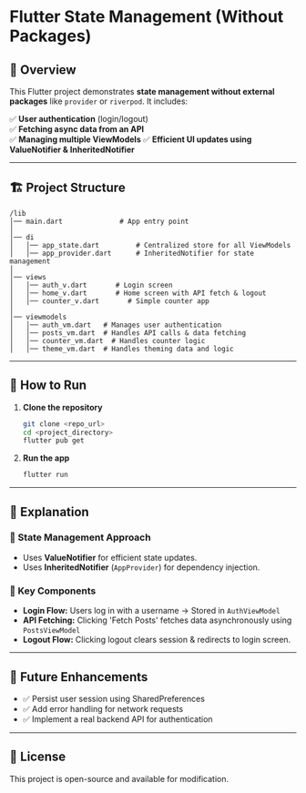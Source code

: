 # Flutter State Management (Without Packages)

## 📌 Overview
This Flutter project demonstrates **state management without external packages** like `provider` or `riverpod`. It includes:

✅ **User authentication** (login/logout)  
✅ **Fetching async data from an API**  
✅ **Managing multiple ViewModels** 
✅ **Efficient UI updates using ValueNotifier & InheritedNotifier**

---

## 🏗 Project Structure
```
/lib
│── main.dart              # App entry point
│
│── di
│   │── app_state.dart         # Centralized store for all ViewModels
│   │── app_provider.dart      # InheritedNotifier for state management
│
│── views              
│   │── auth_v.dart       # Login screen
│   │── home_v.dart       # Home screen with API fetch & logout
│   │── counter_v.dart       # Simple counter app
│
│── viewmodels
│   │── auth_vm.dart   # Manages user authentication
│   │── posts_vm.dart  # Handles API calls & data fetching
│   │── counter_vm.dart  # Handles counter logic
│   │── theme_vm.dart  # Handles theming data and logic
```

---

## 🚀 How to Run
1. **Clone the repository**
   ```sh
   git clone <repo_url>
   cd <project_directory>
   flutter pub get
   ```

2. **Run the app**
   ```sh
   flutter run
   ```

---

## 📂 Explanation
### **🔹 State Management Approach**
- Uses **ValueNotifier** for efficient state updates.
- Uses **InheritedNotifier** (`AppProvider`) for dependency injection.

### **🔹 Key Components**
- **Login Flow:** Users log in with a username → Stored in `AuthViewModel`
- **API Fetching:** Clicking 'Fetch Posts' fetches data asynchronously using `PostsViewModel`
- **Logout Flow:** Clicking logout clears session & redirects to login screen.

---

## 🔧 Future Enhancements
- ✅ Persist user session using SharedPreferences
- ✅ Add error handling for network requests
- ✅ Implement a real backend API for authentication

---

## 📝 License
This project is open-source and available for modification.

